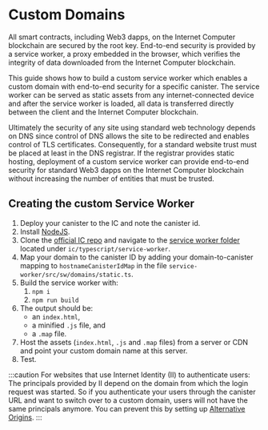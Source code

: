 # Custom Domains

All smart contracts, including Web3 dapps, on the Internet Computer blockchain are secured by the root key. End-to-end security is provided by a service worker, a proxy embedded in the browser, which verifies the integrity of data downloaded from the Internet Computer blockchain.

This guide shows how to build a custom service worker which enables a custom domain with end-to-end security for a specific canister. The service worker can be served as static assets from any internet-connected device and after the service worker is loaded, all data is transferred directly between the client and the Internet Computer blockchain.

Ultimately the security of any site using standard web technology depends on DNS since control of DNS allows the site to be redirected and enables control of TLS certificates. Consequently, for a standard website trust must be placed at least in the DNS registrar. If the registrar provides static hosting, deployment of a custom service worker can provide end-to-end security for standard Web3 dapps on the Internet Computer blockchain without increasing the number of entities that must be trusted.

## Creating the custom Service Worker

1. Deploy your canister to the IC and note the canister id.
1. Install [NodeJS](https://nodejs.org/).
1. Clone the [official IC repo](https://github.com/dfinity/ic) and navigate to the [service worker folder](https://github.com/dfinity/ic/tree/master/typescript/service-worker) located under `ic/typescript/service-worker`.
1. Map your domain to the canister ID by adding your domain-to-canister mapping to `hostnameCanisterIdMap` in the file `service-worker/src/sw/domains/static.ts`.
1. Build the service worker with:
    1. `npm i`
    1. `npm run build`
1. The output should be:
    - an `index.html`,
    - a minified `.js` file, and
    - a `.map` file.
1. Host the assets (`index.html`, `.js` and `.map` files) from a server or CDN and point your custom domain name at this server.
1. Test.

:::caution
For websites that use Internet Identity (II) to authenticate users: The principals provided by II depend on the domain from which the login request was started. So if you authenticate your users through the canister URL and want to switch over to a custom domain, users will not have the same principals anymore. You can prevent this by setting up [Alternative Origins](../../references/ii-spec.md#alternative-frontend-origins).
:::
